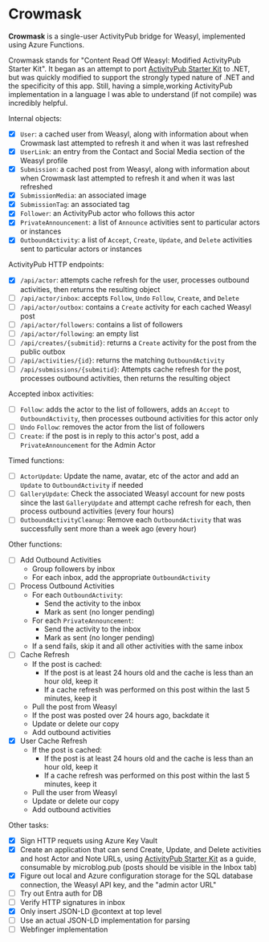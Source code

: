 # Crowmask

**Crowmask** is a single-user ActivityPub bridge for Weasyl, implemented using Azure Functions.

Crowmask stands for "Content Read Off Weasyl: Modified ActivityPub Starter Kit". It began as an attempt
to port [ActivityPub Starter Kit](https://github.com/jakelazaroff/activitypub-starter-kit) to .NET, but
was quickly modified to support the strongly typed nature of .NET and the specificity of this app.
Still, having a simple,working ActivityPub implementation in a language I was able to understand (if
not compile) was incredibly helpful.

Internal objects:

- [x] `User`: a cached user from Weasyl, along with information about when Crowmask last attempted to refresh it and when it was last refreshed
- [x] `UserLink`: an entry from the Contact and Social Media section of the Weasyl profile
- [x] `Submission`: a cached post from Weasyl, along with information about when Crowmask last attempted to refresh it and when it was last refreshed
- [x] `SubmissionMedia`: an associated image
- [x] `SubmissionTag`: an associated tag
- [x] `Follower`: an ActivityPub actor who follows this actor
- [x] `PrivateAnnouncement`: a list of `Announce` activities sent to particular actors or instances
- [x] `OutboundActivity`: a list of `Accept`, `Create`, `Update`, and `Delete` activities sent to particular actors or instances

ActivityPub HTTP endpoints:

- [x] `/api/actor`: attempts cache refresh for the user, processes outbound activities, then returns the resulting object
- [ ] `/api/actor/inbox`: accepts `Follow`, `Undo` `Follow`, `Create`, and `Delete`
- [ ] `/api/actor/outbox`: contains a `Create` activity for each cached Weasyl post
- [ ] `/api/actor/followers`: contains a list of followers
- [ ] `/api/actor/following`: an empty list
- [ ] `/api/creates/{submitid}`: returns a `Create` activity for the post from the public outbox
- [ ] `/api/activities/{id}`: returns the matching `OutboundActivity`
- [ ] `/api/submissions/{submitid}`: Attempts cache refresh for the post, processes outbound activities, then returns the resulting object

Accepted inbox activities:

- [ ] `Follow`: adds the actor to the list of followers, adds an `Accept` to `OutboundActivity`, then processes outbound activities for this actor only
- [ ] `Undo` `Follow`: removes the actor from the list of followers
- [ ] `Create`: if the post is in reply to this actor's post, add a `PrivateAnnouncement` for the Admin Actor

Timed functions:

- [ ] `ActorUpdate`: Update the name, avatar, etc of the actor and add an `Update` to `OutboundActivity` if needed
- [ ] `GalleryUpdate`: Check the associated Weasyl account for new posts since the last `GalleryUpdate` and attempt cache refresh for each, then process outbound activities (every four hours)
- [ ] `OutboundActivityCleanup`: Remove each `OutboundActivity` that was successfully sent more than a week ago (every hour)

Other functions:

- [ ] Add Outbound Activities
    * Group followers by inbox
    * For each inbox, add the appropriate `OutboundActivity`
- [ ] Process Outbound Activities
    * For each `OutboundActivity`:
        * Send the activity to the inbox
        * Mark as sent (no longer pending)
    * For each `PrivateAnnouncement`:
        * Send the activity to the inbox
        * Mark as sent (no longer pending)
    * If a send fails, skip it and all other activities with the same inbox
- [ ] Cache Refresh
    * If the post is cached:
        * If the post is at least 24 hours old and the cache is less than an hour old, keep it
        * If a cache refresh was performed on this post within the last 5 minutes, keep it
    * Pull the post from Weasyl
    * If the post was posted over 24 hours ago, backdate it
    * Update or delete our copy
    * Add outbound activities
- [x] User Cache Refresh
    * If the post is cached:
        * If the post is at least 24 hours old and the cache is less than an hour old, keep it
        * If a cache refresh was performed on this post within the last 5 minutes, keep it
    * Pull the user from Weasyl
    * Update or delete our copy
    * Add outbound activities

Other tasks:

- [x] Sign HTTP requets using Azure Key Vault
- [x] Create an application that can send Create, Update, and Delete activities and host Actor and Note URLs,
      using [ActivityPub Starter Kit](https://github.com/jakelazaroff/activitypub-starter-kit) as a guide,
      consumable by microblog.pub (posts should be visible in the Inbox tab)
- [x] Figure out local and Azure configuration storage for the SQL database connection, the Weasyl API key, and the "admin actor URL"
- [ ] Try out Entra auth for DB
- [ ] Verify HTTP signatures in inbox
- [x] Only insert JSON-LD @context at top level
- [ ] Use an actual JSON-LD implementation for parsing
- [ ] Webfinger implementation
